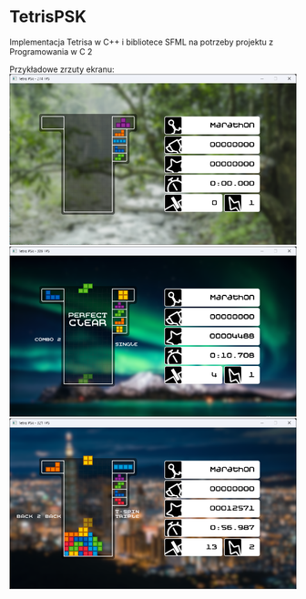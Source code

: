 # TetrisPSK
Implementacja Tetrisa w C++ i bibliotece SFML na potrzeby projektu z Programowania w C 2

Przykładowe zrzuty ekranu:
![Przed rozpoczęciem gry](https://github.com/goSciuGH/TetrisPSK/blob/main/images/screenshot001.png)
![Perfect Clear](https://github.com/goSciuGH/TetrisPSK/blob/main/images/screenshot002.png)
![Back-2-Back T-Spin Triple](https://github.com/goSciuGH/TetrisPSK/blob/main/images/screenshot003.png)
